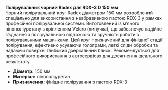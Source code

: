 **Полірувальник чорний Radex для RDX-3 D 150 мм**  
Чорний полірувальний круг Radex діаметром 150 мм розроблений спеціально для використання з неабразивною пастою RDX-3 у рамках професійної полірувальної системи. Виготовлений із м’якого пінополіуретану з кріпленням Velcro (липучка), що забезпечує надійне з’єднання з полірувальною підложкою та зручність роботи з полірувальними машинками. Цей круг призначений для фінішної стадії полірування, ефективно усуваючи голограми, легкі сліди обробки та надаючи поверхні глибокий дзеркальний блиск. Рекомендується для професійного використання в автосервісах для досягнення ідеального результату.  
- **Діаметр:** 150 мм  
- **Матеріал:** пінополіуретан  
- **Призначення:** фінішне полірування з пастою RDX-3